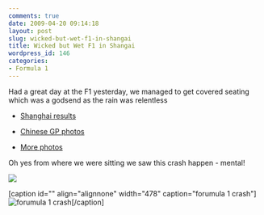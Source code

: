 ```yaml
---
comments: true
date: 2009-04-20 09:14:18
layout: post
slug: wicked-but-wet-f1-in-shangai
title: Wicked but Wet F1 in Shangai
wordpress_id: 146
categories:
- Formula 1
---
```


Had a great day at the F1 yesterday, we managed to get covered seating which was a godsend as the rain was relentless



	
  * [Shanghai results](http://news.bbc.co.uk/sport2/hi/motorsport/formula_one/results/7921145.stm)

	
  * [Chinese GP photos ](http://news.bbc.co.uk/sport2/hi/motorsport/formula_one/8006664.stm)

	
  * [More photos](http://www.formula1.com/gallery/race/2009/821/)


Oh yes from where we were sitting we saw this crash happen - mental!

![](http://www.formula1.com/photos/597x478/tvimages/2009/china/sunpic16.jpg)

[caption id="" align="alignnone" width="478" caption="forumula 1 crash"]![forumula 1 crash](http://www.formula1.com/photos/597x478/tvimages/2009/china/sunpic17.jpg)[/caption]
